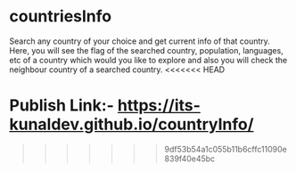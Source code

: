# countriesInfo
Search any country of your choice and get current info of that country. Here, you will see the flag of the searched country, population, languages, etc of a country which would you like to explore and also you will check the neighbour country of a searched country.
<<<<<<< HEAD

Publish Link:-
https://its-kunaldev.github.io/countryInfo/
=======
>>>>>>> 9df53b54a1c055b11b6cffc11090e839f40e45bc
